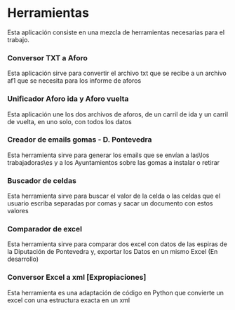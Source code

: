 # Herramientas

Esta aplicación consiste en una mezcla de herramientas necesarias para el trabajo.

### Conversor TXT a Aforo

Esta aplicación sirve para convertir el archivo txt que se recibe a un archivo af1 que se necesita para los informe de aforos

### Unificador Aforo ida y Aforo vuelta

Esta aplicación une los dos archivos de aforos, de un carril de ida y un carril de vuelta, en uno solo, con todos los datos

### Creador de emails gomas - D. Pontevedra

Esta herramienta sirve para generar los emails que se envían a las\los trabajadoras\es y a los Ayuntamientos sobre las gomas a instalar o retirar

### Buscador de celdas

Esta herramienta sirve para buscar el valor de la celda o las celdas que el usuario escriba separadas por comas y sacar un documento con estos valores

### Comparador de excel

Esta herramienta sirve para comparar dos excel con datos de las espiras de la Diputación de Pontevedra y, exportar los Datos en un mismo Excel (En desarrollo)

### Conversor Excel a xml [Expropiaciones]

Esta herramienta es una adaptación de código en Python que convierte un excel con una estructura exacta en un xml
